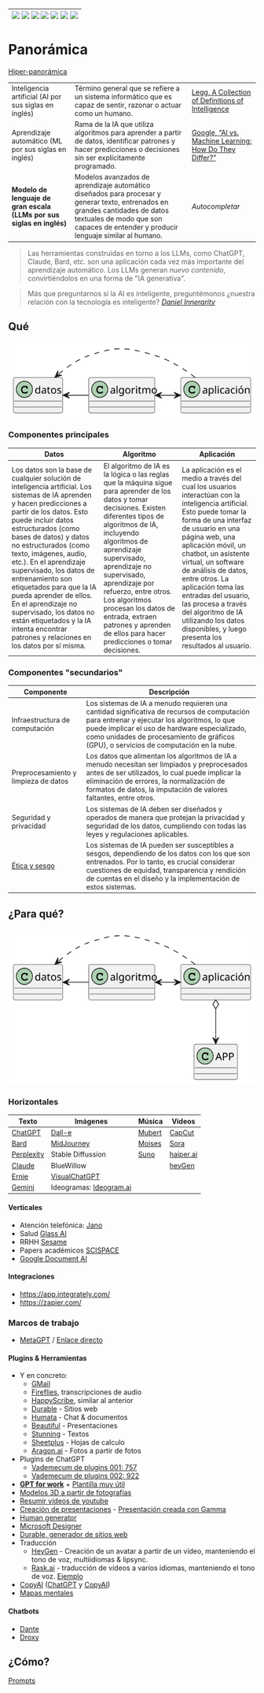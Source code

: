 <div align=right>

|[![](https://img.shields.io/badge/-Inicio-FFF?style=flat&logo=Emlakjet&logoColor=black)](/README.md) [![](https://img.shields.io/badge/-Introducción-FFF?style=flat)](/documentos/intro.md) [![](https://img.shields.io/badge/-Panorámica-FFF?style=flat)](/documentos/panorámica.md) [![](https://img.shields.io/badge/-Prompts-FFF?style=flat)](/documentos/prompts/README.md) [![](https://img.shields.io/badge/-Ingeniería_de_prompts-FFF?style=flat)](/documentos/ingenieriaDePrompts/README.md) [![](https://img.shields.io/badge/-Patrones-FFF?style=flat)](/documentos/ingenieriaDePrompts/patrones/README.md) [![](https://img.shields.io/badge/-Casos_de_uso-FFF?style=flat)](/documentos/casosDeUso/README.md)|
|-|

</div>

# Panorámica

[Hiper-panorámica](hiperpanorámica.md)

| | | |
|-|-|-|
Inteligencia artificial (AI por sus siglas en inglés)|Término general que se refiere a un sistema informático que es capaz de sentir, razonar o actuar como un humano.|[Legg, A Collection of Definitions of Intelligence](https://www.researchgate.net/publication/1895883_A_Collection_of_Definitions_of_Intelligence)
Aprendizaje automático (ML por sus siglas en inglés)|Rama de la IA que utiliza algoritmos para aprender a partir de datos, identificar patrones y hacer predicciones o decisiones sin ser explícitamente programado.|[Google, “AI vs. Machine Learning: How Do They Differ?”](https://cloud.google.com/learn/artificial-intelligence-vs-machine-learning?hl=es)
**Modelo de lenguaje de gran escala (LLMs por sus siglas en inglés)**|Modelos avanzados de aprendizaje automático diseñados para procesar y generar texto, entrenados en grandes cantidades de datos textuales de modo que son capaces de entender y producir lenguaje similar al humano.|*Autocompletar*

> Las herramientas construidas en torno a los LLMs, como ChatGPT, Claude, Bard, etc. son una aplicación cada vez más importante del aprendizaje automático. Los LLMs generan *nuevo contenido*, convirtiéndolos en una forma de "IA generativa".

> Más que preguntarnos si la AI es inteligente, preguntémonos ¿nuestra relación con la tecnología es inteligente? *[Daniel Innerarity](https://www.danielinnerarity.es/)*

## Qué

<div align=center>

![](/documentos/imagenes/modelosUML/componentes.svg)

</div>

### Componentes principales

|Datos|Algoritmo|Aplicación|
|-|-|-|
Los datos son la base de cualquier solución de inteligencia artificial. Los sistemas de IA aprenden y hacen predicciones a partir de los datos. Esto puede incluir datos estructurados (como bases de datos) y datos no estructurados (como texto, imágenes, audio, etc.). En el aprendizaje supervisado, los datos de entrenamiento son etiquetados para que la IA pueda aprender de ellos. En el aprendizaje no supervisado, los datos no están etiquetados y la IA intenta encontrar patrones y relaciones en los datos por sí misma.|El algoritmo de IA es la lógica o las reglas que la máquina sigue para aprender de los datos y tomar decisiones. Existen diferentes tipos de algoritmos de IA, incluyendo algoritmos de aprendizaje supervisado, aprendizaje no supervisado, aprendizaje por refuerzo, entre otros. Los algoritmos procesan los datos de entrada, extraen patrones y aprenden de ellos para hacer predicciones o tomar decisiones.|La aplicación es el medio a través del cual los usuarios interactúan con la inteligencia artificial. Esto puede tomar la forma de una interfaz de usuario en una página web, una aplicación móvil, un chatbot, un asistente virtual, un software de análisis de datos, entre otros. La aplicación toma las entradas del usuario, las procesa a través del algoritmo de IA utilizando los datos disponibles, y luego presenta los resultados al usuario.

### Componentes "secundarios"

|Componente|Descripción
|-|-|
Infraestructura de computación|Los sistemas de IA a menudo requieren una cantidad significativa de recursos de computación para entrenar y ejecutar los algoritmos, lo que puede implicar el uso de hardware especializado, como unidades de procesamiento de gráficos (GPU), o servicios de computación en la nube.
Preprocesamiento y limpieza de datos|Los datos que alimentan los algoritmos de IA a menudo necesitan ser limpiados y preprocesados antes de ser utilizados, lo cual puede implicar la eliminación de errores, la normalización de formatos de datos, la imputación de valores faltantes, entre otros.
Seguridad y privacidad|Los sistemas de IA deben ser diseñados y operados de manera que protejan la privacidad y seguridad de los datos, cumpliendo con todas las leyes y regulaciones aplicables.
[Ética y sesgo](etica@AI.md)|Los sistemas de IA pueden ser susceptibles a sesgos, dependiendo de los datos con los que son entrenados. Por lo tanto, es crucial considerar cuestiones de equidad, transparencia y rendición de cuentas en el diseño y la implementación de estos sistemas.

## ¿Para qué?

<div align=center>

![](/documentos/imagenes/modelosUML/componentes2.svg)

</div>

### Horizontales
<!-- TODO #6 incluir las siguientes: Rask.ai
Captions
Wonder dinamic
24ai
Runway -->

<div align=center>

|Texto|Imágenes|Música|Vídeos|
|-|-|-|-
|[ChatGPT](https://chat.openai.com/)      |[Dall-e](https://pitch.com/v/DALL-E-prompt-book-v1-tmd33y/d959fd01-3eea-4b16-9472-e79ccb635e98)  |[Mubert](https://mubert.com/)                      |[CapCut](https://www.capcut.com/)
|[Bard](https://bard.google.com/)         |[MidJourney](https://docs.midjourney.com/docs/prompts)                                           |[Moises](https://moises.ai/)                       |[Sora](https://openai.com/sora)
|[Perplexity](https://www.perplexity.ai/) |Stable Diffussion                                                                                |[Suno](https://app.suno.ai/create/)                |[haiper.ai](https://haiper.ai/)
|[Claude](https://claude.ai/chats)        |BlueWillow                                                                                       |                                                   |[heyGen](https://www.heygen.com/)
|[Ernie](https://yiyan.baidu.com/)        |[VisualChatGPT](https://stablediffusionweb.com/Visual-ChatGPT#demo)                              |                                                   |
|[Gemini](https://gemini.google.com/app)  |Ideogramas: [Ideogram.ai](https://ideogram.ai/)                                                  |                                                   |

</div>

#### Verticales

- Atención telefónica: [Jano](https://www.youtube.com/watch?v=fhoKnB6vwWg)
- Salud [Glass AI](https://glass.health/ai)
- RRHH [Sesame](https://www.sesamehr.es/ai/)
- Papers académicos [SCISPACE](https://typeset.io/)
- [Google Document AI](https://cloud.google.com/solutions/procurement-doc-ai?hl=es-419)


#### Integraciones

- https://app.integrately.com/
- https://zapier.com/

### Marcos de trabajo

- [MetaGPT](https://github.com/geekan/MetaGPT) / [Enlace directo](https://huggingface.co/spaces/deepwisdom/MetaGPT)

#### Plugins & Herramientas

- Y en concreto:
  - [GMail](https://www.aimails.dev/)
  - [Fireflies](https://app.fireflies.ai), transcripciones de audio
  - [HappyScribe](https://www.happyscribe.com/), similar al anterior
  - [Durable](https://es.durable.co) - Sitios web
  - [Humata](http://humata.ai) - Chat & documentos
  - [Beautiful](http://beautiful.ai) - Presentaciones
  - [Stunning](http://stunning.so) - Textos
  - [Sheetplus](https://sheetplus.ai) - Hojas de calculo
  - [Aragon.ai](https://www.aragon.ai/) - Fotos a partir de fotos
- Plugins de ChatGPT
  - [Vademecum de plugins 001: 757](https://airtable.com/appTJyP732XVOXc85/shrDMadwueJxDLQRf/tblD6MYbL3FLmZ6NW)
  - [Vademecum de plugins 002: 922](https://www.startuphub.ai/a-list-of-78-chatgpt-plugins-currently-available-and-their-use-case/)
- [**GPT for work**](https://gptforwork.com/) + [Plantilla muy útil](https://docs.google.com/spreadsheets/d/1SOz3u2A8Y6RXvXK_X2QdrcWJ7WklbgtWNE9ljZ_yaEc/template/preview)
- [Modelos 3D a partir de fotografías](https://research.nvidia.com/labs/dir/neuralangelo/)
- [Resumir vídeos de youtube](https://eightify.app/)
- [Creación de presentaciones](https://gamma.app/generate) - [Presentación creada con Gamma](https://gamma.app/public/Introduccion-a-la-IA-y-su-estado-actual-s2pfcebzfn8j7xt)
- [Human generator](https://generated.photos/human-generator)
- [Microsoft Designer](https://designer.microsoft.com/)
- [Durable, generador de sitios web](https://durable.co/)
- Traducción
  - [HeyGen](https://www.heygen.com/) - Creación de un avatar a partir de un vídeo, manteniendo el tono de voz, multiidiomas & lipsync.
  - [Rask.ai](https://app.rask.ai/) - traducción de vídeos a varios idiomas, manteniendo el tono de voz. [Ejemplo](https://app.rask.ai/project/41644bdf-10f2-47ef-bb40-eef50c7f804d)
- [CopyAI](https://copy.ai) ([ChatGPT](https://chat.openai.com/share/23892a81-1e32-49c5-a60d-23c07ad65e02) y [CopyAI](https://app.copy.ai/projects/34198328?tool=chat&tab=results))
- [Mapas mentales](https://whimsical.com/)

#### Chatbots

- [Dante](https://dante-ai.com/)
- [Droxy](https://www.droxy.ai/)




## ¿Cómo?

[Prompts](/prompts/README.md)
